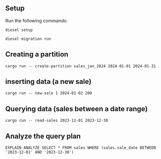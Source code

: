 ## Setup

Run the following commands:

```
diesel setup
```

```
diesel migration run
```

## Creating a partition

```
cargo run -- create-partition sales_jan_2024 2024-01-01 2024-01-31
```

## inserting data (a new sale)

```
cargo run -- new-sale 1 2024-01-02 200
```

## Querying data (sales between a date range)

```
cargo run -- read-sales 2023-12-01 2023-12-30
```

## Analyze the query plan

```
EXPLAIN ANALYZE SELECT * FROM sales WHERE (sales.sale_date BETWEEN '2023-12-01' AND '2023-12-30')
```
